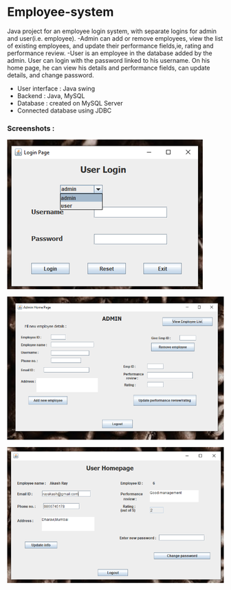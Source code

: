 # Employee-system

Java project for an employee login system, with separate logins for admin and user(i.e. employee).
-Admin can add or remove employees, view the list of existing employees, and update their performance fields,ie, rating and performance review.
-User is an employee in the database added by the admin. User can login with the password linked to his username. On his home page, he can view his details and performance fields, can update details, and change password.
- User interface : Java swing
- Backend : Java, MySQL
- Database : created on MySQL Server
- Connected database using JDBC

### Screenshots :


![](images/Screenshot(137).png)

![](images/Screenshot(123).png)

![](images/Screenshot(140).png)

